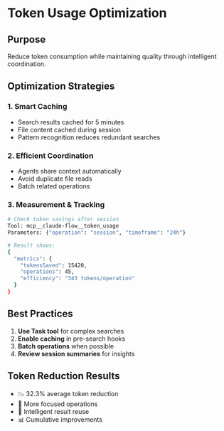 # Token Usage Optimization

## Purpose
Reduce token consumption while maintaining quality through intelligent coordination.

## Optimization Strategies

### 1. Smart Caching
- Search results cached for 5 minutes
- File content cached during session
- Pattern recognition reduces redundant searches

### 2. Efficient Coordination
- Agents share context automatically
- Avoid duplicate file reads
- Batch related operations

### 3. Measurement & Tracking

```bash
# Check token savings after session
Tool: mcp__claude-flow__token_usage
Parameters: {"operation": "session", "timeframe": "24h"}

# Result shows:
{
  "metrics": {
    "tokensSaved": 15420,
    "operations": 45,
    "efficiency": "343 tokens/operation"
  }
}
```

## Best Practices
1. **Use Task tool** for complex searches
2. **Enable caching** in pre-search hooks
3. **Batch operations** when possible
4. **Review session summaries** for insights

## Token Reduction Results
- 📉 32.3% average token reduction
- 🎯 More focused operations
- 🔄 Intelligent result reuse
- 📊 Cumulative improvements
